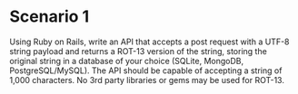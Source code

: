 # Scenario 1

Using Ruby on Rails, write an API that accepts a post request with a UTF-8 string payload and
returns a ROT-13 version of the string, storing the original string in a database of your choice
(SQLite, MongoDB, PostgreSQL/MySQL). The API should be capable of accepting a string of
1,000 characters. No 3rd party libraries or gems may be used for ROT-13.

